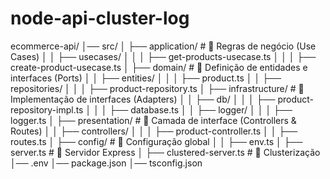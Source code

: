 # node-api-cluster-log

ecommerce-api/
│── src/
│ ├── application/ # 📌 Regras de negócio (Use Cases)
│ │ ├── usecases/
│ │ │ ├── get-products-usecase.ts
│ │ │ ├── create-product-usecase.ts
│ ├── domain/ # 📌 Definição de entidades e interfaces (Ports)
│ │ ├── entities/
│ │ │ ├── product.ts
│ │ ├── repositories/
│ │ │ ├── product-repository.ts
│ ├── infrastructure/ # 📌 Implementação de interfaces (Adapters)
│ │ ├── db/
│ │ │ ├── product-repository-impl.ts
│ │ │ ├── database.ts
│ │ ├── logger/
│ │ │ ├── logger.ts
│ ├── presentation/ # 📌 Camada de interface (Controllers & Routes)
│ │ ├── controllers/
│ │ │ ├── product-controller.ts
│ │ ├── routes.ts
│ ├── config/ # 📌 Configuração global
│ │ ├── env.ts
│ ├── server.ts # 📌 Servidor Express
│ ├── clustered-server.ts # 📌 Clusterização
│── .env
│── package.json
│── tsconfig.json
